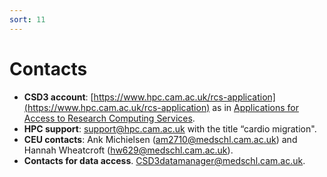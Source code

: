 ```yaml
---
sort: 11
---
```


# Contacts

- **CSD3 account**: [https://www.hpc.cam.ac.uk/rcs-application](https://www.hpc.cam.ac.uk/rcs-application) as in [Applications for Access to Research Computing Services](https://www.hpc.cam.ac.uk/applications-access-research-computing-services).
- **HPC support**: <support@hpc.cam.ac.uk> with the title “cardio migration".
- **CEU contacts**: Ank Michielsen (<am2710@medschl.cam.ac.uk>) and Hannah Wheatcroft (<hw629@medschl.cam.ac.uk>).
- **Contacts for data access**. <CSD3datamanager@medschl.cam.ac.uk>.

